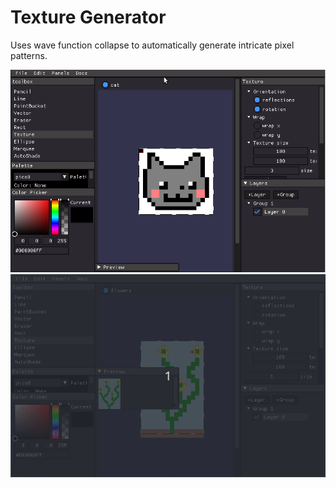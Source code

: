# Texture Generator

Uses wave function collapse to automatically generate intricate pixel patterns.

![wfc](/images/wfc.gif)
![wfc2](/images/wfc2.gif)
